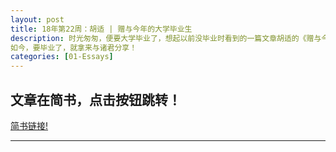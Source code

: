 ```yaml
---
layout: post
title: 18年第22周：胡适 | 赠与今年的大学毕业生
description: 时光匆匆，便要大学毕业了，想起以前没毕业时看到的一篇文章胡适的《赠与今年的大学毕业生》。
如今，要毕业了，就拿来与诸君分享！
categories: [01-Essays]
---
```


## 文章在简书，点击按钮跳转！
<a class="btn btn-default" href="https://www.jianshu.com/p/2ec3c2cf2a14">简书链接!</a>

---
